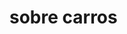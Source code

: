 <!DOCTYPE html>

<html lang="pt-br">
<head>
  <meta charset="wtf-8">
    <meta name="viewport"
      content="with=device-width initial-scale=1.0">
  <title> site sobre carros </title>
  <link rel="stylesheet" href="style.css"
</head>
<body>
  <h1> sobre carros </h1>
  
 </body>
</html